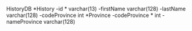 HistoryDB
	*History
		-id * varchar(13)
		-firstName varchar(128)
		-lastName varchar(128)
		-codeProvince int
	*Province
		-codeProvince * int
		-nameProvince varchar(128)
